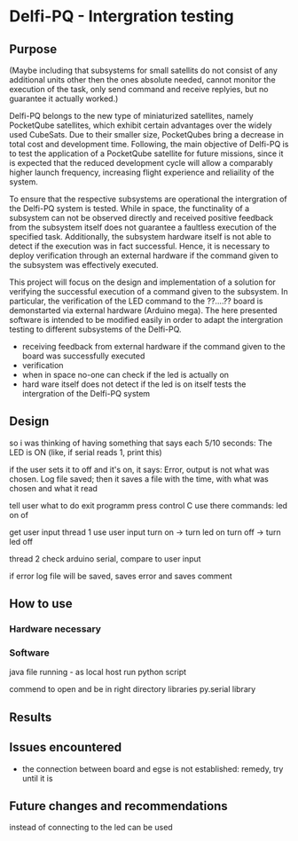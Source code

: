 # Delfi-PQ - Intergration testing

## Purpose
(Maybe including that subsystems for small satellits do not consist of any additional units other then the ones absolute needed, cannot monitor the execution of the task, only send command and receive replyies, but no guarantee it actually worked.)

Delfi-PQ belongs to the new type of miniaturized satellites, namely PocketQube satellites, which exhibit certain advantages over the widely used CubeSats. Due to their smaller size, PocketQubes bring a decrease in total cost and development time. Following, the main objective of Delfi-PQ is to test the application of a PocketQube satellite for future missions, since it is expected that the reduced development cycle will allow a comparably higher launch frequency, increasing flight experience and reliaility of the system.

To ensure that the respective subsystems are operational the intergration of the Delfi-PQ system is tested. While in space, the functinality of a subsystem can not be observed directly and received positive feedback from the subsystem itself does not guarantee a faultless execution of the specified task. Additionally, the subsystem hardware itself is not able to detect if the execution was in fact successful. Hence, it is necessary to deploy verification through an external hardware if the command given to the subsystem was effectively executed.

This project will focus on the design and implementation of a solution for verifying the successful execution of a command given to the subsystem. In particular, the verification of the LED command to the ??....?? board is demonstarted via external hardware (Arduino mega). The here presented software is intended to be modified easily in order to adapt the intergration testing to different subsystems of the Delfi-PQ.


- receiving feedback from external hardware if the command given to the board was successfully executed
- verification
- when in space no-one can check if the led is actually on
- hard ware itself does not detect if the led is on itself
tests the intergration of the Delfi-PQ system

## Design

so i was thinking of having something that says each 5/10 seconds: The LED is ON (like, if serial reads 1, print this)

if the user sets it to off and it's on, it says: Error, output is not what was chosen. Log file saved; then it saves a file with the time, with what was chosen and what it read



tell user what to do
exit programm press control C
use there commands: led on of

get user input
thread 1
use user input
turn on -> turn led on
turn off -> turn led off


thread 2
check arduino serial,
compare to user input


if error
log file will be saved, saves error
and saves comment


## How to use

### Hardware necessary
### Software

java file running - as local host
run python script

commend  to open and be in right directory 
libraries
py.serial library 


## Results

## Issues encountered

- the connection between board and egse is not established: remedy, try until it is


## Future changes and recommendations
instead of connecting to the led can be used 

